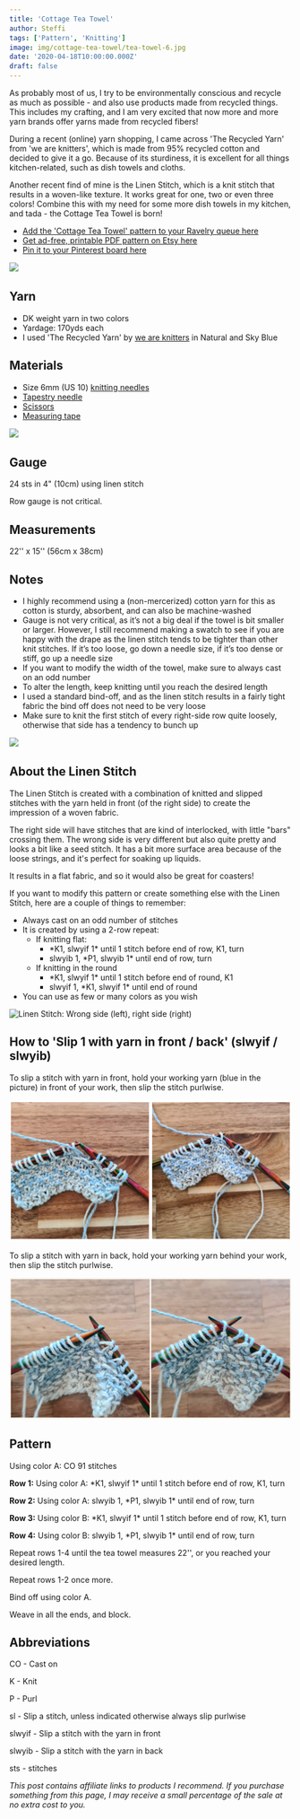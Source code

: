 ```yaml
---
title: 'Cottage Tea Towel'
author: Steffi
tags: ['Pattern', 'Knitting']
image: img/cottage-tea-towel/tea-towel-6.jpg
date: '2020-04-18T10:00:00.000Z'
draft: false
---
```


As probably most of us, I try to be environmentally conscious and recycle as much as possible - and also use products made from recycled things. This includes my crafting, and I am very excited that now more and more yarn brands offer yarns made from recycled fibers!

During a recent (online) yarn shopping, I came across 'The Recycled Yarn' from 'we are knitters', which is made from 95% recycled cotton and decided to give it a go. Because of its sturdiness, it is excellent for all things kitchen-related, such as dish towels and cloths.

Another recent find of mine is the Linen Stitch, which is a knit stitch that results in a woven-like texture. It works great for one, two or even three colors! Combine this with my need for some more dish towels in my kitchen, and tada - the Cottage Tea Towel is born!

- [Add the 'Cottage Tea Towel' pattern to your Ravelry queue here](https://www.ravelry.com/patterns/library/)
- [Get ad-free, printable PDF pattern on Etsy here](https://www.etsy.com/listing/783213806/cottage-tea-towel-knit-pattern-pdf)
- [Pin it to your Pinterest board here](https://www.pinterest.ch/pin/684617580843748110/)

![](img/cottage-tea-towel/tea-towel-8.jpg)

## Yarn

- DK weight yarn in two colors
- Yardage: 170yds each
- I used 'The Recycled Yarn' by [we are knitters](https://www.weareknitters.com/?utm_campaign=ambassadors&utm_medium=website&utm_source=AMBASSADOR_93425) in Natural and Sky Blue

## Materials

- Size 6mm (US 10) [knitting needles](https://www.lovecrafts.com/en-us/p/addi-bamboo-single-point-needles-35cm?utm_medium=affiliate&a_aid=47afbd68)
- [Tapestry needle](https://www.lovecrafts.com/en-us/p/susan-bates-steel-yarn-needles-275?utm_medium=affiliate&a_aid=47afbd68)
- [Scissors](https://www.lovecrafts.com/en-us/p/hemline-stork-scissors?utm_medium=affiliate&a_aid=47afbd68)
- [Measuring tape](https://www.lovecrafts.com/en-us/p/hemline-spring-loaded-tape-measure?utm_medium=affiliate&a_aid=47afbd68)

![](img/cottage-tea-towel/tea-towel-7.jpg)

## Gauge

24 sts in 4" (10cm) using linen stitch

Row gauge is not critical.

## Measurements

22'' x 15'' (56cm x 38cm)

## Notes

- I highly recommend using a (non-mercerized) cotton yarn for this as cotton is sturdy, absorbent, and can also be machine-washed
- Gauge is not very critical, as it’s not a big deal if the towel is bit smaller or larger. However, I still recommend making a swatch to see if you are happy with the drape as the linen stitch tends to be tighter than other knit stitches. If it’s too loose, go down a needle size, if it’s too dense or stiff, go up a needle size
- If you want to modify the width of the towel, make sure to always cast on an odd number
- To alter the length, keep knitting until you reach the desired length
- I used a standard bind-off, and as the linen stitch results in a fairly tight fabric the bind off does not need to be very loose
- Make sure to knit the first stitch of every right-side row quite loosely, otherwise that side has a tendency to bunch up

![](img/cottage-tea-towel/tea-towel-1.jpg)

## About the Linen Stitch

The Linen Stitch is created with a combination of knitted and slipped stitches with the yarn held in front (of the right side) to create the impression of a woven fabric.

The right side will have stitches that are kind of interlocked, with little "bars" crossing them.
The wrong side is very different but also quite pretty and looks a bit like a seed stitch. It has a bit more surface area because of the loose strings, and it's perfect for soaking up liquids.

It results in a flat fabric, and so it would also be great for coasters!

If you want to modify this pattern or create something else with the Linen Stitch, here are a couple of things to remember:

- Always cast on an odd number of stitches
- It is created by using a 2-row repeat:
  - If knitting flat:
    - \*K1, slwyif 1\* until 1 stitch before end of row, K1, turn
    - slwyib 1, \*P1, slwyib 1\* until end of row, turn
  - If knitting in the round
    - \*K1, slwyif 1\* until 1 stitch before end of round, K1
    - slwyif 1, \*K1, slwyif 1\* until end of round
- You can use as few or many colors as you wish

![Linen Stitch: Wrong side (left), right side (right)](img/cottage-tea-towel/Front-Back.png)

## How to 'Slip 1 with yarn in front / back' (slwyif / slwyib)

To slip a stitch with yarn in front, hold your working yarn (blue in the picture) in front of your work, then slip the stitch purlwise.

![Slip 1 with yarn in front (slwyif)](img/cottage-tea-towel/slwyif.png)

To slip a stitch with yarn in back, hold your working yarn behind your work, then slip the stitch purlwise.

![Slip 1 with yarn in back (slwyib)](img/cottage-tea-towel/slwyib.png)

## Pattern

Using color A: CO 91 stitches

**Row 1:** Using color A: \*K1, slwyif 1\* until 1 stitch before end of row, K1, turn

**Row 2:** Using color A: slwyib 1, \*P1, slwyib 1\* until end of row, turn

**Row 3:** Using color B: \*K1, slwyif 1\* until 1 stitch before end of row, K1, turn

**Row 4:** Using color B: slwyib 1, \*P1, slwyib 1\* until end of row, turn

Repeat rows 1-4 until the tea towel measures 22'', or you reached your desired length.

Repeat rows 1-2 once more.

Bind off using color A.

Weave in all the ends, and block.

## Abbreviations

CO - Cast on

K - Knit

P - Purl

sl - Slip a stitch, unless indicated otherwise always slip purlwise

slwyif - Slip a stitch with the yarn in front

slwyib - Slip a stitch with the yarn in back

sts - stitches

_This post contains affiliate links to products I recommend. If you purchase something from this page, I may receive a small percentage of the sale at no extra cost to you._
